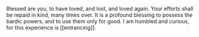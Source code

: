 Blessed are you, to have loved, and lost, and loved again. Your efforts shall be repaid in kind, many times over. It is a profound blessing to possess the bardic powers, and to use them only for good. I am humbled and curious, for this experience is [[entrancing]].

